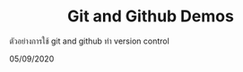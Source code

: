 <h1 align=center>Git and Github Demos</h1>

ตัวอย่างการใช้ git and github ทำ version control

05/09/2020
